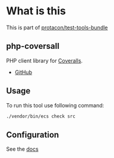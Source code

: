 # What is this

This is part of [protacon/test-tools-bundle](https://packagist.org/packages/protacon/test-tools-bundle)

## php-coversall

PHP client library for [Coveralls](https://coveralls.io).

* [GitHub](https://github.com/php-coveralls/php-coveralls)

## Usage

To run this tool use following command:

```bash
./vendor/bin/ecs check src
```

## Configuration

See the [docs](https://github.com/php-coveralls/php-coveralls#configuration)
